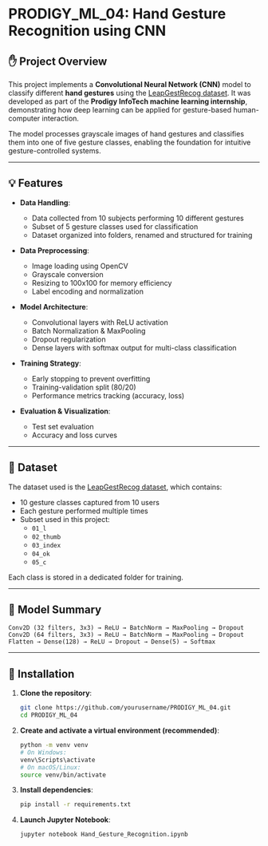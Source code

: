 # PRODIGY_ML_04: Hand Gesture Recognition using CNN

## ✋ Project Overview

This project implements a **Convolutional Neural Network (CNN)** model to classify different **hand gestures** using the [LeapGestRecog dataset](https://www.kaggle.com/gti-upm/leapgestrecog). It was developed as part of the **Prodigy InfoTech machine learning internship**, demonstrating how deep learning can be applied for gesture-based human-computer interaction.

The model processes grayscale images of hand gestures and classifies them into one of five gesture classes, enabling the foundation for intuitive gesture-controlled systems.

---

## 💡 Features

- **Data Handling**:
  - Data collected from 10 subjects performing 10 different gestures
  - Subset of 5 gesture classes used for classification
  - Dataset organized into folders, renamed and structured for training

- **Data Preprocessing**:
  - Image loading using OpenCV
  - Grayscale conversion
  - Resizing to 100x100 for memory efficiency
  - Label encoding and normalization

- **Model Architecture**:
  - Convolutional layers with ReLU activation
  - Batch Normalization & MaxPooling
  - Dropout regularization
  - Dense layers with softmax output for multi-class classification

- **Training Strategy**:
  - Early stopping to prevent overfitting
  - Training-validation split (80/20)
  - Performance metrics tracking (accuracy, loss)

- **Evaluation & Visualization**:
  - Test set evaluation
  - Accuracy and loss curves

---

## 📁 Dataset

The dataset used is the [LeapGestRecog dataset](https://www.kaggle.com/gti-upm/leapgestrecog), which contains:

- 10 gesture classes captured from 10 users
- Each gesture performed multiple times
- Subset used in this project:  
  - `01_l`  
  - `02_thumb`  
  - `03_index`  
  - `04_ok`  
  - `05_c`

Each class is stored in a dedicated folder for training.

---

## 🧠 Model Summary

```text
Conv2D (32 filters, 3x3) → ReLU → BatchNorm → MaxPooling → Dropout  
Conv2D (64 filters, 3x3) → ReLU → BatchNorm → MaxPooling → Dropout  
Flatten → Dense(128) → ReLU → Dropout → Dense(5) → Softmax 
```

---

## 🚀 Installation

1. **Clone the repository**:
   ```bash
   git clone https://github.com/yourusername/PRODIGY_ML_04.git
   cd PRODIGY_ML_04
2. **Create and activate a virtual environment (recommended)**:
   ```bash
   python -m venv venv
   # On Windows:
   venv\Scripts\activate
   # On macOS/Linux:
   source venv/bin/activate
3. **Install dependencies**:
   ```bash
   pip install -r requirements.txt
4. **Launch Jupyter Notebook**:
   ```bash
   jupyter notebook Hand_Gesture_Recognition.ipynb

